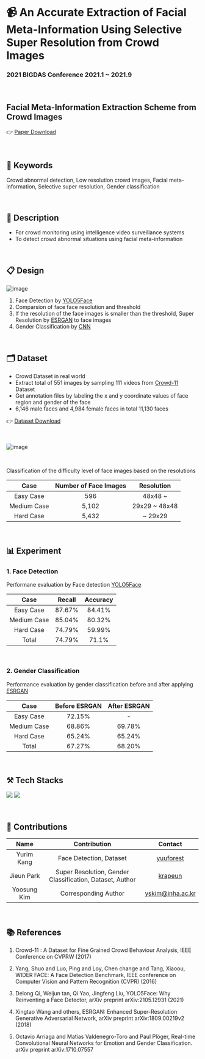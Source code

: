 
#  📹 An Accurate Extraction of Facial Meta-Information Using Selective Super Resolution from Crowd Images

### 2021 BIGDAS Conference 2021.1 ~ 2021.9

<br/>

## **Facial Meta-Information Extraction Scheme from Crowd Images**

👉 [Paper Download](https://github.com/yuuforest/2021-BIGDAS/blob/main/paper/Facial%20Meta-Information%20Extraction%20Scheme%20from%20Crowd%20Images.pdf)

<br/>

## **🔑 Keywords**
Crowd abnormal detection, Low resolution crowd images, Facial meta-information, Selective super resolution, Gender classification

<br/>

## **🔎 Description**
  * For crowd monitoring using intelligence video surveillance systems
  * To detect crowd abnormal situations using facial meta-information

<br/>

## **📋 Design**
![image](https://user-images.githubusercontent.com/62520045/171556664-25e46473-2f27-4c4d-875c-e727513c90f8.png)
 1.  Face Detection by [YOLO5Face](https://arxiv.org/abs/2105.12931)
 2.  Comparsion of face face resolution and threshold
 3.  If the resolution of the face images is smaller than the threshold, Super Resolution by [ESRGAN](https://arxiv.org/abs/1809.00219) to face images
 4.  Gender Classification by [CNN](https://arxiv.org/abs/1710.07557)

<br/>

## **🗂 Dataset**
  * Crowd Dataset in real world
  * Extract total of 551 images by sampling 111 videos from [Crowd-11](https://ieeexplore.ieee.org/document/8015005) Dataset
  * Get annotation files by labeling the x and y coordinate values of face region and gender of the face
  * 6,146 male faces and 4,984 female faces in total 11,130 faces
  
  👉 [Dataset Download](https://github.com/yuuforest/2021-BIGDAS/blob/main/Dataset/Download.md)

<br/>

![image](https://user-images.githubusercontent.com/62520045/171559069-3d0d113c-a7ae-440c-920a-b4ade6b38a18.png)

<br/>

Classification of the difficulty level of face images based on the resolutions

| Case | Number of Face Images | Resolution |
|:----------:|:----------:|:----------:|
| Easy Case | 596 | 48x48 ~ |
| Medium Case | 5,102 | 29x29 ~ 48x48 |
| Hard Case | 5,432 | ~ 29x29 |

<br/>

## **📊 Experiment**

 ### 1. Face Detection

Performane evaluation by Face detection [YOLO5Face](https://arxiv.org/abs/2105.12931)

| Case | Recall | Accuracy |
|:----------:|:----------:|:----------:|
| Easy Case | 87.67% | 84.41% |
| Medium Case | 85.04% | 80.32% |
| Hard Case | 74.79% | 59.99% |
| Total | 74.79% | 71.1% |

<br/>

 ### 2. Gender Classification

Performance evaluation by gender classification before and after applying [ESRGAN](https://arxiv.org/abs/1809.00219)

| Case | Before ESRGAN | After ESRGAN |
|:----------:|:----------:|:----------:|
| Easy Case | 72.15% | - |
| Medium Case | 68.86% | 69.78% |
| Hard Case | 65.24% | 65.24% |
| Total | 67.27% | 68.20% |

<br/>

## **⚒ Tech Stacks**
<img src="https://img.shields.io/badge/Python-3776AB?style=flat&logo=Python&logoColor=white"/></a>
<img src="https://img.shields.io/badge/Tensorflow-FF6F00?style=flat&logo=Tensorflow&logoColor=white"/></a>

<br/>

## **👭 Contributions**
| Name | Contribution | Contact |
|:----------:|:----------:|:----------:|
| Yurim Kang | Face Detection, Dataset | [yuuforest](https://github.com/yuuforest) |
| Jieun Park | Super Resolution, Gender Classification, Dataset, Author | [krapeun](https://github.com/krapeun) |
| Yoosung Kim | Corresponding Author | yskim@inha.ac.kr |

<br/>

## **📚 References**
 1.  Crowd-11 : A Dataset for Fine Grained Crowd Behaviour Analysis, IEEE Conference on CVPRW (2017)
   
 2.  Yang, Shuo and Luo, Ping and Loy, Chen change and Tang, Xiaoou, WIDER FACE: A Face Detection Benchmark, IEEE conference on Computer Vision and Pattern Recognition (CVPR) (2016)
   
 3.  Delong Qi, Weijun tan, Qi Yao, Jingfeng Liu, YOLO5Face: Why Reinventing a Face Detector, arXiv preprint arXiv:2105.12931 (2021)
 
 4.  Xingtao Wang and others, ESRGAN: Enhanced Super-Resolution Generative Adversarial Network, arXiv preprint arXiv:1809.00219v2 (2018)
 
 5.  Octavio Arriaga and Matias Valdenegro-Toro and Paul Plöger, Real-time Convolutional Neural Networks for Emotion and Gender Classification. arXiv preprint arXiv:1710.07557

<br/>
